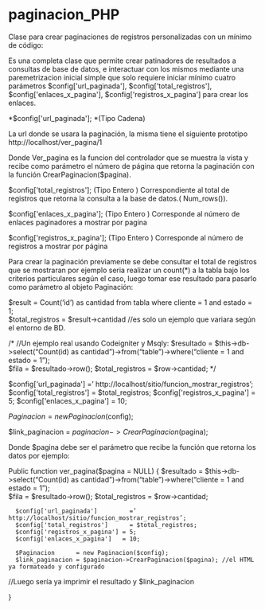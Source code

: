 # paginacion_PHP
Clase para crear paginaciones de registros personalizadas con un mínimo de código:

Es una completa clase que permite crear patinadores de resultados a consultas de base de datos, e interactuar con los mismos mediante una paremetrizacion inicial simple que solo requiere iniciar mínimo cuatro parámetros $config['url_paginada'], $config['total_registros'], $config['enlaces_x_pagina'], $config['registros_x_pagina'] para crear los enlaces.

*$config['url_paginada']; *(Tipo Cadena)

La url donde se usara la paginación, la misma tiene el siguiente prototipo http://localhost/ver_pagina/1

Donde Ver_pagina es la funcion del controlador que se muestra la vista y recibe como parámetro el número de página que retorna la paginación con la función CrearPaginacion($pagina).

$config['total_registros']; (Tipo Entero ) Correspondiente al total de registros que retorna la consulta a la base de datos.( Num_rows()).

$config['enlaces_x_pagina']; (Tipo Entero ) Corresponde al número de enlaces paginadores a mostrar por pagina

$config['registros_x_pagina']; (Tipo Entero ) Corresponde al número de registros a mostrar por página

Para crear la paginación previamente se debe consultar el total de registros que se mostraran por ejemplo seria realizar un count(*) a la tabla bajo los criterios particulares según el caso, luego tomar ese resultado para pasarlo como parámetro al objeto Paginación: 

$result = Count(‘id’) as cantidad from tabla where cliente = 1 and estado = 1;  
$total_registros = $result->cantidad //es solo un ejemplo que variara según el entorno de BD. 

/*
//Un ejemplo real usando Codeigniter y Msqly: 
$resultado = $this->db->select(“Count(id) as cantidad”)->from(“table”)->where(“cliente = 1 and estado = 1”);  
$fila = $resultado->row();
$total_registros = $row->cantidad; 
*/

$config['url_paginada']   	  =’ http://localhost/sitio/funcion_mostrar_registros’;
$config['total_registros'] 	  = $total_registros;
$config['registros_x_pagina'] = 5;
$config['enlaces_x_pagina']   = 10;

$Paginacion = new Paginacion($config);

$link_paginacion = $paginacion->CrearPaginacion($pagina);




Donde $pagina debe ser el parámetro que recibe la función que retorna los datos por ejemplo: 

Public function ver_pagina($pagina = NULL)
   {
      $resultado = $this->db->select(“Count(id) as cantidad”)->from(“table”)->where(“cliente = 1  and estado = 1”);  
      $fila = $resultado->row();
      $total_registros = $row->cantidad; 
     
      $config['url_paginada']   	  =’ http://localhost/sitio/funcion_mostrar_registros’;
      $config['total_registros'] 	  = $total_registros;
      $config['registros_x_pagina'] = 5;
      $config['enlaces_x_pagina']   = 10;
    
      $Paginacion      = new Paginacion($config);
      $link_paginacion = $paginacion->CrearPaginacion($pagina); //el HTML ya formateado y configurado

//Luego sería ya imprimir el resultado y $link_paginacion
		
   }
